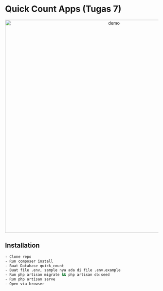 
# Quick Count Apps (Tugas 7)
<p align="center">
  <img width="700" align="center" src="https://s3-id-jkt-1.kilatstorage.id/files.deogw.com/DumbWays.jpg" alt="demo"/>
</p>

## Installation
```bash
- Clone repo
- Run composer install
- Buat Database quick_count
- Buat file .env, sample nya ada di file .env.example
- Run php artisan migrate && php artisan db:seed
- Run php artisan serve
- Open via browser
```
